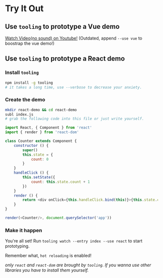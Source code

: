 # Try It Out

## Use `tooling` to prototype a Vue demo

[Watch Video(no sound) on Youtube!](https://www.youtube.com/watch?v=_odq2Sc1Sko) (Outdated, append `--use vue` to boostrap the vue demo!)

## Use `tooling` to prototype a React demo

### Install `tooling`

```bash
npm install -g tooling
# it takes a long time, use --verbose to decrease your anxiety.
```

### Create the demo

```bash
mkdir react-demo && cd react-demo
subl index.js
# grab the following code into this file or just write yourself.
```

```javascript
import React, { Component } from 'react'
import { render } from 'react-dom'

class Counter extends Component {
	constructor () {
		super()
		this.state = {
			count: 0
		}
	}
	handleClick () {
		this.setState({
			count: this.state.count + 1
		})
	}
	render () {
		return <div onClick={this.handleClick.bind(this)}>{this.state.count}</div>
	}
}

render(<Counter/>, document.querySelector('app'))
```

### Make it happen

You're all set! Run `tooling watch --entry index --use react` to start prototyping.

Remember what, `hot reloading` is enabled!

*only `react` and `react-dom` are brought by `tooling`. If you wanna use other libraries you have to install them yourself.*
